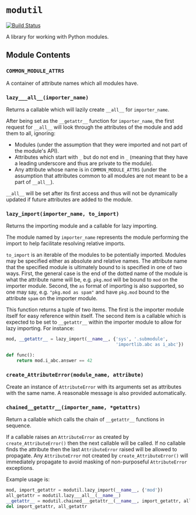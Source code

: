 # `modutil`

[![Build Status](https://travis-ci.org/brettcannon/modutil.svg?branch=master)](https://travis-ci.org/brettcannon/modutil)

A library for working with Python modules.

## Module Contents

### `COMMON_MODULE_ATTRS`
A container of attribute names which all modules have.

### `lazy___all__(importer_name)`
Returns a callable which will lazily create `__all__` for `importer_name`.

After being set as the `__getattr__` function for `importer_name`, the first
request for `__all__` will look through the attributes of the module and add
them to all, ignoring:

- Modules (under the assumption that they were imported and not part of the
  module's API).
- Attributes which start with `_` but do not end in `_` (meaning that they
  have a leading underscore and thus are private to the module).
- Any attribute whose name is in `COMMON_MODULE_ATTRS` (under the assumption
  that attributes common to all modules are not meant to be a part of `__all__`).

`__all__` will be set after its first access and thus will not be dynamically
updated if future attributes are added to the module.

### `lazy_import(importer_name, to_import)`
Returns the importing module and a callable for lazy importing.

The module named by `importer_name` represents the module performing the
import to help facilitate resolving relative imports.

`to_import` is an iterable of the modules to be potentially imported. Modules
may be specified either as absolute and relative names. The attribute name
that the specified module is ultimately bound to is specified in one of two
ways. First, the general case is the end of the dotted name of the module is
what the attribute name will be, e.g. `pkg.mod` will be bound to `mod` on
the importer module. Second, the `as` format of importing is also supported,
so one may say, e.g. `"pkg.mod as spam"` and have `pkg.mod` bound to the
attribute `spam` on the importer module.

This function returns a tuple of two items. The first is the importer
module itself for easy reference within itself. The second item is a callable
which is expected to be set to `__getattr__` within the importer module to allow
for lazy importing. For instance:

```python
mod, __getattr__ = lazy_import(__name__, {'sys', '.submodule',
                                          'importlib.abc as i_abc'})

def func():
    return mod.i_abc.answer == 42
```

### `create_AttributeError(module_name, attribute)`
Create an instance of `AttributeError` with its arguments set as attributes
with the same name. A reasonable message is also provided automatically.

### `chained__getattr__(importer_name, *getattrs)`
Return a callable which calls the chain of `__getattr__` functions in sequence.

If a callable raises an `AttributeError` as created by `create_AttributeError()`
then the next callable will be called. If no callable finds the attribute then
the last `AttributeError` raised will be allowed to propagate. Any
`AttributeError` not created by `create_AttributeError()` will immediately
propagate to avoid masking of non-purposeful `AttributeError` exceptions.

Example usage is:
```python
mod, import_getattr = modutil.lazy_import(__name__, {'mod'})
all_getattr = modutil.lazy___all__(__name__)
__getattr__ = modutil.chained___getattr__(__name__, import_getattr, all_getattr)
del import_getattr, all_getattr
```
